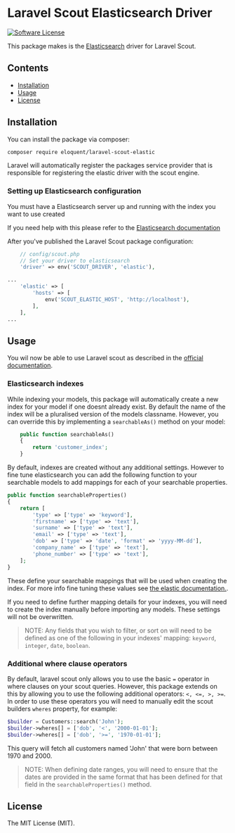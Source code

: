 # Laravel Scout Elasticsearch Driver
[![Software License](https://img.shields.io/badge/license-MIT-brightgreen.svg?style=flat-square)](LICENSE.md)

This package makes is the [Elasticsearch](https://www.elastic.co/products/elasticsearch) driver for Laravel Scout.

## Contents
- [Installation](#installation)
- [Usage](#usage)
- [License](#license)

## Installation
You can install the package via composer:

``` bash
composer require eloquent/laravel-scout-elastic
```

Laravel will automatically register the packages service provider that is responsible for registering
the elastic driver with the scout engine.

### Setting up Elasticsearch configuration
You must have a Elasticsearch server up and running with the index you want to use created

If you need help with this please refer to the [Elasticsearch documentation](https://www.elastic.co/guide/en/elasticsearch/reference/current/index.html)

After you've published the Laravel Scout package configuration:

```php
    // config/scout.php
    // Set your driver to elasticsearch
    'driver' => env('SCOUT_DRIVER', 'elastic'),

...
    'elastic' => [
        'hosts' => [
            env('SCOUT_ELASTIC_HOST', 'http://localhost'),
        ],
    ],
...
```

## Usage
You wil now be able to use Laravel scout as described in the [official documentation](https://laravel.com/docs/5.7/scout).

### Elasticsearch indexes
While indexing your models, this package will automatically create a new index for your model if one doesnt already
exist. By default the name of the index will be a pluralised version of the models classname. However, you can override
this by implementing a `searchableAs()` method on your model:
```php
    public function searchableAs()
    {
        return 'customer_index';
    }
```

By default, indexes are created without any additional settings. However to fine tune elasticsearch you can add the 
following function to your searchable models to add mappings for each of your searchable properties.
```php
public function searchableProperties()
{
    return [
        'type' => ['type' => 'keyword'],
        'firstname' => ['type' => 'text'],
        'surname' => ['type' => 'text'],
        'email' => ['type' => 'text'],
        'dob' => ['type' => 'date', 'format' => 'yyyy-MM-dd'],
        'company_name' => ['type' => 'text'],
        'phone_number' => ['type' => 'text'],
    ];
}
```
These define your searchable mappings that will be used when creating the index. For more info fine tuning these values
see [the elastic documentation.](https://www.elastic.co/guide/en/elasticsearch/reference/current/mapping.html).

If you need to define further mapping details for your indexes, you will need to create the index manually before
importing any models. These settings will not be overwritten.

> NOTE: Any fields that you wish to filter, or sort on will need to be defined as one of the following in your
> indexes' mapping: `keyword`, `integer`, `date`, `boolean`.

### Additional where clause operators
By default, laravel scout only allows you to use the basic `=` operator in where clauses on your scout queries. 
However, this package extends on this by allowing you to use the following additional operators: `<, <=, >, >=`. 
In order to use these operators you will need to manually edit the scout builders `wheres` property, for example:
```php
$builder = Customers::search('John');
$builder->wheres[] = ['dob', '<', '2000-01-01'];
$builder->wheres[] = ['dob', '>=', '1970-01-01'];
```
This query will fetch all customers named 'John' that were born between 1970 and 2000.

> NOTE: When defining date ranges, you will need to ensure that the dates are provided in the same format
> that has been defined for that field in the `searchableProperties()` method.

## License
The MIT License (MIT).

